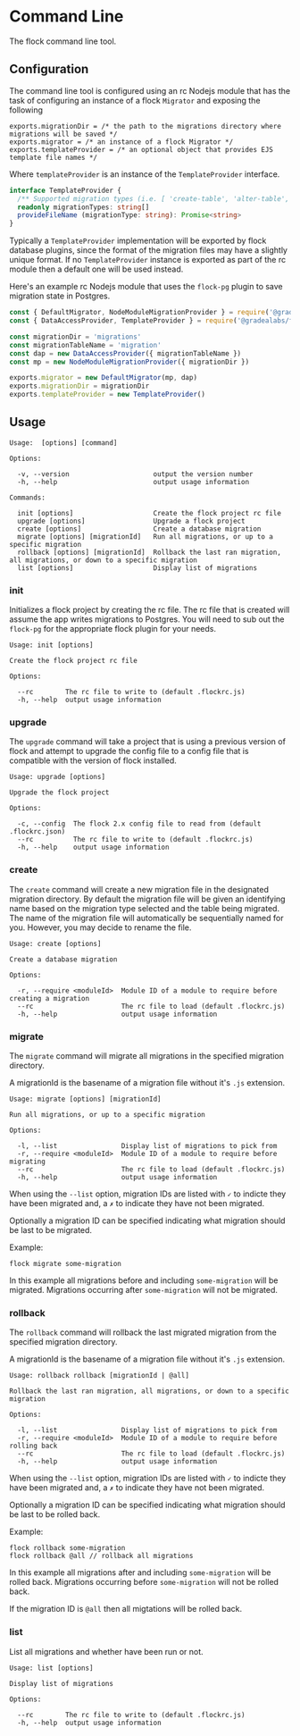# Command Line

The flock command line tool.

## Configuration

The command line tool is configured using an rc Nodejs module that has the task
of configuring an instance of a flock `Migrator` and exposing the following

```
exports.migrationDir = /* the path to the migrations directory where migrations will be saved */
exports.migrator = /* an instance of a flock Migrator */
exports.templateProvider = /* an optional object that provides EJS template file names */
```

Where `templateProvider` is an instance of the `TemplateProvider` interface.
```ts
interface TemplateProvider {
  /** Supported migration types (i.e. [ 'create-table', 'alter-table', 'other' ]) */
  readonly migrationTypes: string[]
  provideFileName (migrationType: string): Promise<string>
}
```

Typically a `TemplateProvider` implementation will be exported by flock database
plugins, since the format of the migration files may have a slightly unique
format. If no `TemplateProvider` instance is exported as part of the rc module
then a default one will be used instead.

Here's an example rc Nodejs module that uses the `flock-pg` plugin to save
migration state in Postgres.

```js
const { DefaultMigrator, NodeModuleMigrationProvider } = require('@gradealabs/flock')
const { DataAccessProvider, TemplateProvider } = require('@gradealabs/flock-pg')

const migrationDir = 'migrations'
const migrationTableName = 'migration'
const dap = new DataAccessProvider({ migrationTableName })
const mp = new NodeModuleMigrationProvider({ migrationDir })

exports.migrator = new DefaultMigrator(mp, dap)
exports.migrationDir = migrationDir
exports.templateProvider = new TemplateProvider()
```

## Usage

```
Usage:  [options] [command]

Options:

  -v, --version                     output the version number
  -h, --help                        output usage information

Commands:

  init [options]                    Create the flock project rc file
  upgrade [options]                 Upgrade a flock project
  create [options]                  Create a database migration
  migrate [options] [migrationId]   Run all migrations, or up to a specific migration
  rollback [options] [migrationId]  Rollback the last ran migration, all migrations, or down to a specific migration
  list [options]                    Display list of migrations
```

### init

Initializes a flock project by creating the rc file. The rc file that is created
will assume the app writes migrations to Postgres. You will need to sub out
the `flock-pg` for the appropriate flock plugin for your needs.

```
Usage: init [options]

Create the flock project rc file

Options:

  --rc        The rc file to write to (default .flockrc.js)
  -h, --help  output usage information
```

### upgrade

The `upgrade` command will take a project that is using a previous version of
flock and attempt to upgrade the config file to a config file that is compatible
with the version of flock installed.

```
Usage: upgrade [options]

Upgrade the flock project

Options:

  -c, --config  The flock 2.x config file to read from (default .flockrc.json)
  --rc          The rc file to write to (default .flockrc.js)
  -h, --help    output usage information
```

### create

The `create` command will create a new migration file in the designated migration directory.
By default the migration file will be given an identifying name based on the migration
type selected and the table being migrated. The name of the migration file will
automatically be sequentially named for you. However, you may decide to rename
the file.

```
Usage: create [options]

Create a database migration

Options:

  -r, --require <moduleId>  Module ID of a module to require before creating a migration
  --rc                      The rc file to load (default .flockrc.js)
  -h, --help                output usage information
```

### migrate

The `migrate` command will migrate all migrations in the specified migration directory.

A migrationId is the basename of a migration file without it's `.js` extension.

```
Usage: migrate [options] [migrationId]

Run all migrations, or up to a specific migration

Options:

  -l, --list                Display list of migrations to pick from
  -r, --require <moduleId>  Module ID of a module to require before migrating
  --rc                      The rc file to load (default .flockrc.js)
  -h, --help                output usage information
```

When using the `--list` option, migration IDs are listed with `✓` to indicte they
have been migrated and, a `✗` to indicate they have not been migrated.

Optionally a migration ID can be specified indicating what migration should be
last to be migrated.

Example:
```
flock migrate some-migration
```

In this example all migrations before and including `some-migration` will be
migrated. Migrations occurring after `some-migration` will not be migrated.

### rollback

The `rollback` command will rollback the last migrated migration from the specified
migration directory.

A migrationId is the basename of a migration file without it's `.js` extension.

```
Usage: rollback rollback [migrationId | @all]

Rollback the last ran migration, all migrations, or down to a specific migration

Options:

  -l, --list                Display list of migrations to pick from
  -r, --require <moduleId>  Module ID of a module to require before rolling back
  --rc                      The rc file to load (default .flockrc.js)
  -h, --help                output usage information
```

When using the `--list` option, migration IDs are listed with `✓` to indicte they
have been migrated and, a `✗` to indicate they have not been migrated.

Optionally a migration ID can be specified indicating what migration should be
last to be rolled back.

Example:
```
flock rollback some-migration
flock rollback @all // rollback all migrations
```

In this example all migrations after and including `some-migration` will be
rolled back. Migrations occurring before `some-migration` will not be rolled back.

If the migration ID is `@all` then all migtations will be rolled back.

### list

List all migrations and whether have been run or not.

```
Usage: list [options]

Display list of migrations

Options:

  --rc        The rc file to write to (default .flockrc.js)
  -h, --help  output usage information
```